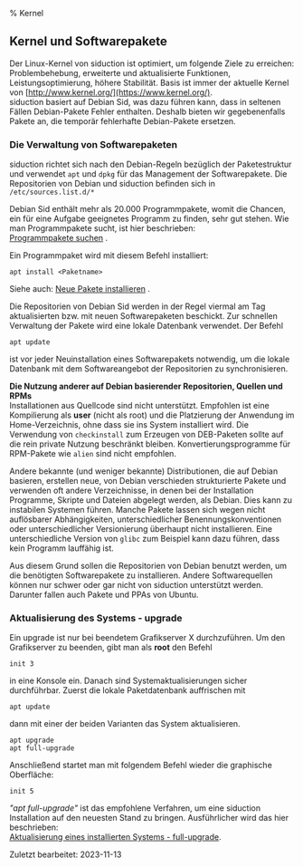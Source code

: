 % Kernel

## Kernel und Softwarepakete

Der Linux-Kernel von siduction ist optimiert, um folgende Ziele zu erreichen: Problembehebung, erweiterte und aktualisierte Funktionen, Leistungsoptimierung, höhere Stabilität. Basis ist immer der aktuelle Kernel von [http://www.kernel.org/](https://www.kernel.org/).  
siduction basiert auf Debian Sid, was dazu führen kann, dass in seltenen Fällen Debian-Pakete Fehler enthalten. Deshalb bieten wir gegebenenfalls Pakete an, die temporär fehlerhafte Debian-Pakete ersetzen.

### Die Verwaltung von Softwarepaketen

siduction richtet sich nach den Debian-Regeln bezüglich der Paketestruktur und verwendet `apt` und `dpkg` für das Management der Softwarepakete. Die Repositorien von Debian und siduction befinden sich in `/etc/sources.list.d/*` 

Debian Sid enthält mehr als 20.000 Programmpakete, womit die Chancen, ein für eine Aufgabe geeignetes Programm zu finden, sehr gut stehen. Wie man Programmpakete sucht, ist hier beschrieben:  
[Programmpakete suchen](0705-sys-admin-apt_de.md#programmpakete-suchen) .

Ein Programmpaket wird mit diesem Befehl installiert:

~~~
apt install <Paketname>
~~~

Siehe auch: [Neue Pakete installieren](0705-sys-admin-apt_de.md#pakete-installieren) .

Die Repositorien von Debian Sid werden in der Regel viermal am Tag aktualisierten bzw. mit neuen Softwarepaketen beschickt. Zur schnellen Verwaltung der Pakete wird eine lokale Datenbank verwendet. Der Befehl

~~~
apt update
~~~

ist vor jeder Neuinstallation eines Softwarepakets notwendig, um die lokale Datenbank mit dem Softwareangebot der Repositorien zu synchronisieren.

**Die Nutzung anderer auf Debian basierender Repositorien, Quellen und RPMs**  
Installationen aus Quellcode sind nicht unterstützt. Empfohlen ist eine Kompilierung als **user** (nicht als root) und die Platzierung der Anwendung im Home-Verzeichnis, ohne dass sie ins System installiert wird. Die Verwendung von  `checkinstall`  zum Erzeugen von DEB-Paketen sollte auf die rein private Nutzung beschränkt bleiben. Konvertierungsprogramme für RPM-Pakete wie `alien` sind nicht empfohlen.

Andere bekannte (und weniger bekannte) Distributionen, die auf Debian basieren, erstellen neue, von Debian verschieden strukturierte Pakete und verwenden oft andere Verzeichnisse, in denen bei der Installation Programme, Skripte und Dateien abgelegt werden, als Debian. Dies kann zu instabilen Systemen führen. Manche Pakete lassen sich wegen nicht auflösbarer Abhängigkeiten, unterschiedlicher Benennungskonventionen oder unterschiedlicher Versionierung überhaupt nicht installieren. Eine unterschiedliche Version von `glibc` zum Beispiel kann dazu führen, dass kein Programm lauffähig ist.

Aus diesem Grund sollen die Repositorien von Debian benutzt werden, um die benötigten Softwarepakete zu installieren. Andere Softwarequellen können nur schwer oder gar nicht von siduction unterstützt werden. Darunter fallen auch Pakete und PPAs von Ubuntu.

### Aktualisierung des Systems - upgrade

Ein upgrade ist nur bei beendetem Grafikserver X durchzuführen. Um den Grafikserver zu beenden, gibt man als **root** den Befehl

~~~
init 3
~~~

in eine Konsole ein. Danach sind Systemaktualisierungen sicher durchführbar. Zuerst die lokale Paketdatenbank auffrischen mit

~~~
apt update
~~~

dann mit einer der beiden Varianten das System aktualisieren.

~~~
apt upgrade
apt full-upgrade
~~~

Anschließend startet man mit folgendem Befehl wieder die graphische Oberfläche:

~~~
init 5
~~~

*"apt full-upgrade"* ist das empfohlene Verfahren, um eine siduction Installation auf den neuesten Stand zu bringen. Ausführlicher wird das hier beschrieben:  
[Aktualisierung eines installierten Systems - full-upgrade](0705-sys-admin-apt_de.md#aktualisierung-des-systems).

<div id="rev">Zuletzt bearbeitet: 2023-11-13</div>
